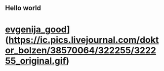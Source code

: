 ## Hello world
# [evgenija_good](https://github.com/evgenija_good/evgenija_good/blob/main/assets/video.gif)](https://ic.pics.livejournal.com/doktor_bolzen/38570064/322255/322255_original.gif)
